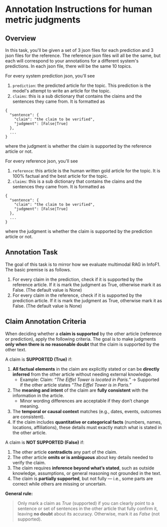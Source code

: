# Annotation Instructions for human metric judgments


## Overview 
In this task, you'll be given a set of 3 json files for each prediction and 3 json files for the reference. The reference json files will all be the same, but each will correspond to your annotations for a different system's predictions. In each json file, there will be the same 10 topics. 



For every system prediction json, you'll see 
1. `prediction`: the predicted article for the topic. This prediction is the model's attempt to write an article for the topic.
2. `claims`: this is a sub dictionary that contains the claims and the sentences they came from. It is formatted as 
```
{
  "sentence": {
    "claim": "the claim to be verified",
    "judgment": [False|True]
  },
  ...
}
```
where the judgment is whether the claim is supported by the reference article or not.


For every reference json, you'll see
1. `reference`: this article is the human written gold article for the topic. It is 100% factual and the best article for the topic.
2. `claims`: this is a sub dictionary that contains the claims and the sentences they came from. It is formatted as 
```
{
  "sentence": {
    "claim": "the claim to be verified",
    "judgment": [False|True]
  },
  ...
}
```
where the judgment is whether the claim is supported by the prediction article or not. 

## Annotation Task
The goal of this task is to mirror how we evaluate multimodal RAG in InfoF1. The basic premise is as follows.

1. For every claim in the prediction, check if it is supported by the reference article. If it is mark the judgment as True, otherwise mark it as False. (The default value is None)
2. For every claim in the reference, check if it is supported by the prediction article. If it is mark the judgment as True, otherwise mark it as False. (The default value is None)

## Claim Annotation Criteria 
When deciding whether a **claim is supported** by the other article (reference or prediction), apply the following criteria. The goal is to make judgments **only when there is no reasonable doubt** that the claim is supported by the other text.

A claim is **SUPPORTED (True)** if:
1. **All factual elements** in the claim are explicitly stated or can be **directly inferred** from the other article without needing external knowledge.
   * Example: Claim: *“The Eiffel Tower is located in Paris.”*
     → Supported if the other article states *“The Eiffel Tower is in Paris.”*
2. The **meaning and intent** of the claim are **fully consistent** with the information in the article.
   * Minor wording differences are acceptable if they don’t change meaning.
3. The **temporal or causal context** matches (e.g., dates, events, outcomes are consistent).
4. If the claim includes **quantitative or categorical facts** (numbers, names, locations, affiliations), these details must exactly match what is stated in the other article.

A claim is **NOT SUPPORTED (False)** if:
1. The other article **contradicts** any part of the claim.
2. The other article **omits or is ambiguous** about key details needed to verify the claim.
3. The claim requires **inference beyond what’s stated**, such as outside knowledge, assumptions, or general reasoning not grounded in the text.
4. The claim is **partially supported**, but not fully — i.e., some parts are correct while others are missing or uncertain.

**General rule:**

> Only mark a claim as *True* (supported) if you can clearly point to a sentence or set of sentences in the other article that fully confirm it, leaving **no doubt** about its accuracy. Otherwise, mark it as *False* (not supported).
